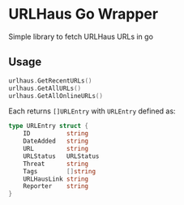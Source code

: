 # URLHaus Go Wrapper

Simple library to fetch URLHaus URLs in go

## Usage

```go
urlhaus.GetRecentURLs()
urlhaus.GetAllURLs()
urlhaus.GetAllOnlineURLs()
```

Each returns `[]URLEntry` with `URLEntry` defined as:

```go
type URLEntry struct {
    ID          string
    DateAdded   string
    URL         string
    URLStatus   URLStatus
    Threat      string
    Tags        []string
    URLHausLink string
    Reporter    string
}
```
